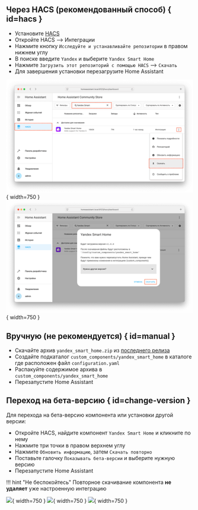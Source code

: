 ## Через HACS (рекомендованный способ) { id=hacs }

* Установите [HACS](https://hacs.xyz/docs/setup/download)
* Откройте HACS --> Интеграции
* Нажмите кнопку `Исследуйте и устанавливайте репозитории` в правом нижнем углу
* В поиске введите `Yandex` и выберите `Yandex Smart Home`
* Нажмите `Загрузить этот репозиторий с помощью HACS` --> `Скачать`
* Для завершения установки перезагрузите Home Assistant

![](../assets/images/install/hacs-1.png){ width=750 }
![](../assets/images/install/hacs-2.png){ width=750 }

## Вручную (не рекомендуется) { id=manual }

* Скачайте архив `yandex_smart_home.zip` из [последнего релиза](https://github.com/dext0r/yandex_smart_home/releases/latest)
* Создайте подкаталог `custom_components/yandex_smart_home` в каталоге где расположен файл `configuration.yaml`
* Распакуйте содержимое архива в `custom_components/yandex_smart_home`
* Перезапустите Home Assistant

## Переход на бета-версию { id=change-version }

Для перехода на бета-версию компонента или установки другой версии:

* Откройте HACS, найдите компонент `Yandex Smart Home` и кликните по нему
* Нажмите три точки в правом верхнем углу
* Нажмите `Обновить информацию`, затем `Скачать повторно`
* Поставьте галочку `Показывать бета-версии` и выберите нужную версию
* Перезапустите Home Assistant

!!! hint "Не беспокойтесь"
    Повторное скачивание компонента **не удаляет** уже настроенную интеграцию

![](../assets/images/install/reinstall-1.png){ width=750 }
![](../assets/images/install/reinstall-2.png){ width=750 }
![](../assets/images/install/reinstall-3.png){ width=750 }
